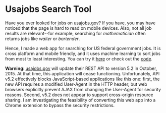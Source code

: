 # Usajobs Search Tool

Have you ever looked for jobs on [usajobs.gov](https://www.usajobs.gov)?  If you have, you may have noticed that the page is hard to read on mobile devices.  Also, not all job results are relevant--for example, searching for _mathematician_ often returns jobs like _waiter_ or _bartender_.  

Hence, I made a web app for searching for US federal government jobs.  It is cross platform and mobile friendly, and it uses machine learning to sort jobs from most to least interesting. You can try it [here](http://mgalbright.github.io/usajobtool/) or check out the [code](https://github.com/mgalbright/usajobtool).

**Warning**: [usajobs.gov](https://data.usajobs.gov/) will update their REST API to version 5.2 in October, 2015.  At that time, this application will cease functioning.  Unfortunately, API v5.2 effectively blocks JavaScript-based applications like this one:  first, the new API requires a modified User-Agent in the HTTP header, but web browsers explicitly prevent AJAX from changing the User-Agent for security reasons.  Second, v5.2 does not appear to support cross-origin resource sharing.  I am investigating the feasibility of converting this web app into a Chrome extension to bypass the security restrictions. 
